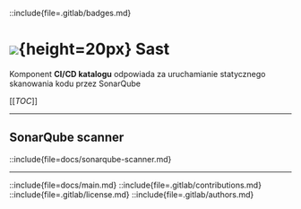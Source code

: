 ::include{file=.gitlab/badges.md}
# ![](https://gitlab.com/pl.rachuna-net/infrastructure/terraform/iac-gitlab/-/raw/main/images/project/sonarqube.png){height=20px} Sast

Komponent **CI/CD katalogu** odpowiada za uruchamianie statycznego skanowania kodu przez SonarQube

[[_TOC_]]

---
## SonarQube scanner
::include{file=docs/sonarqube-scanner.md}

---

::include{file=docs/main.md}
::include{file=.gitlab/contributions.md}
::include{file=.gitlab/license.md}
::include{file=.gitlab/authors.md}

